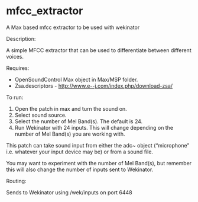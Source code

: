 # mfcc_extractor
A Max based mfcc extractor to be used with wekinator

Description:

A simple MFCC extractor that can be used to differentiate between different voices.

Requires:

* OpenSoundControl Max object in Max/MSP folder.
* Zsa.descriptors - http://www.e--j.com/index.php/download-zsa/

To run:

1) Open the patch in max and turn the sound on.
2) Select sound source.
3) Select the number of Mel Band(s). The default is 24.
4) Run Wekinator with 24 inputs. This will change depending on the number of Mel Band(s) you are working with.

This patch can take sound input from either the adc~ object (“microphone” i.e. whatever your input device may be) or from a sound file.

You may want to experiment with the number of Mel Band(s), but remember this will also change the number of inputs sent to Wekinator.

Routing:

Sends to Wekinator using /wek/inputs on port 6448
